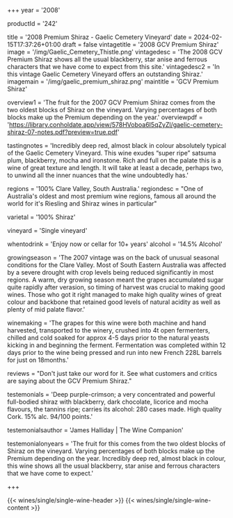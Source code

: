 
+++
year = '2008'

productId = '242'


title = '2008 Premium Shiraz - Gaelic Cemetery Vineyard'
date = 2024-02-15T17:37:26+01:00
draft = false
vintagetitle = '2008 GCV Premium Shiraz'
image = '/img/Gaelic_Cemetery_Thistle.png'
vintagedesc = 'The 2008 GCV Premium Shiraz shows all the usual blackberry, star anise and ferrous characters that we have come to expect from this site.'
vintagedesc2 = 'In this vintage Gaelic Cemetery Vineyard offers an outstanding Shiraz.'
imagemain = '/img/gaelic_premium_shiraz.png'
maintitle = 'GCV Premium Shiraz'


overview1 = 'The fruit for the 2007 GCV Premium Shiraz comes from the two oldest blocks of Shiraz on the vineyard. Varying percentages of both blocks make up the Premium depending on the year.'
overviewpdf = 'https://library.conholdate.app/view/578HVoboa6I5qZyZl/gaelic-cemetery-shiraz-07-notes.pdf?preview=true.pdf'

tastingnotes = 'Incredibly deep red, almost black in colour absolutely typical of the Gaelic Cemetery Vineyard. This wine exudes “super ripe” satsuma plum, blackberry, mocha and ironstone. Rich and full on the palate this is a wine of great texture and length. It will take at least a decade, perhaps two, to unwind all the inner nuances that the wine undoubtedly has.'

regions = '100% Clare Valley, South Australia.'
regiondesc = "One of Australia's oldest and most premium wine regions, famous all around the world for it's Riesling and Shiraz wines in particular"

varietal = '100% Shiraz'

vineyard = 'Single vineyard'

whentodrink = 'Enjoy now or cellar for 10+ years'
alcohol = '14.5% Alcohol'


growingseason = 'The 2007 vintage was on the back of unusual seasonal conditions for the Clare Valley. Most of South Eastern Australia was affected by a severe drought with crop levels being reduced significantly in most regions. A warm, dry growing season meant the grapes accumulated sugar quite rapidly after verasion, so timing of harvest was crucial to making good wines. Those who got it right managed to make high quality wines of great colour and backbone that retained good levels of natural acidity as well as plenty of mid palate flavor.'

winemaking = 'The grapes for this wine were both machine and hand harvested, transported to the winery, crushed into 4t open fermenters, chilled and cold soaked for approx 4-5 days prior to the natural yeasts kicking in and beginning the ferment. Fermentation was completed within 12 days prior to the wine being pressed and run into new French 228L barrels for just on 18months.'

reviews = "Don't just take our word for it. See what customers and critics are saying about the GCV Premium Shiraz."

testemonials = 'Deep purple-crimson; a very concentrated and powerful full-bodied shiraz with blackberry, dark chocolate, licorice and mocha flavours, the tannins ripe; carries its alcohol: 280 cases made. High quality Cork. 15% alc. 94/100 points.'

testemonialsauthor = 'James Halliday | The Wine Companion'

testemonialonyears = 'The fruit for this comes from the two oldest blocks of Shiraz on the vineyard. Varying percentages of both blocks make up the Premium depending on the year. Incredibly deep red, almost black in colour, this wine shows all the usual blackberry, star anise and ferrous characters that we have come to expect.'

+++

{{< wines/single/single-wine-header >}} 
{{< wines/single/single-wine-content >}} 








